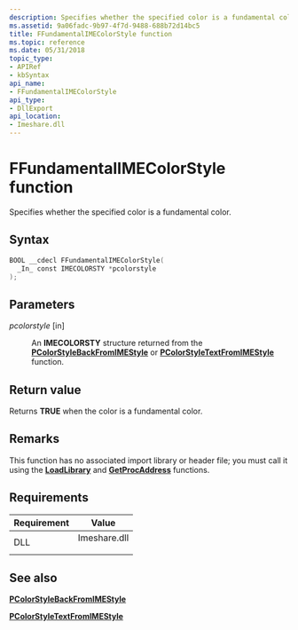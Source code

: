 ```yaml
---
description: Specifies whether the specified color is a fundamental color.
ms.assetid: 9a06fadc-9b97-4f7d-9488-688b72d14bc5
title: FFundamentalIMEColorStyle function
ms.topic: reference
ms.date: 05/31/2018
topic_type: 
- APIRef
- kbSyntax
api_name: 
- FFundamentalIMEColorStyle
api_type: 
- DllExport
api_location: 
- Imeshare.dll
---
```


# FFundamentalIMEColorStyle function

Specifies whether the specified color is a fundamental color.

## Syntax


```C++
BOOL __cdecl FFundamentalIMEColorStyle(
  _In_ const IMECOLORSTY *pcolorstyle
);
```



## Parameters

<dl> <dt>

*pcolorstyle* \[in\]
</dt> <dd>

An **IMECOLORSTY** structure returned from the [**PColorStyleBackFromIMEStyle**](pcolorstylebackfromimestyle.md) or [**PColorStyleTextFromIMEStyle**](pcolorstyletextfromimestyle.md) function.

</dd> </dl>

## Return value

Returns **TRUE** when the color is a fundamental color.

## Remarks

This function has no associated import library or header file; you must call it using the [**LoadLibrary**](/windows/win32/api/libloaderapi/nf-libloaderapi-loadlibrarya) and [**GetProcAddress**](/windows/win32/api/libloaderapi/nf-libloaderapi-getprocaddress) functions.

## Requirements



| Requirement | Value |
|----------------|-----------------------------------------------------------------------------------------|
| DLL<br/> | <dl> <dt>Imeshare.dll</dt> </dl> |



## See also

<dl> <dt>

[**PColorStyleBackFromIMEStyle**](pcolorstylebackfromimestyle.md)
</dt> <dt>

[**PColorStyleTextFromIMEStyle**](pcolorstyletextfromimestyle.md)
</dt> </dl>

 

 
